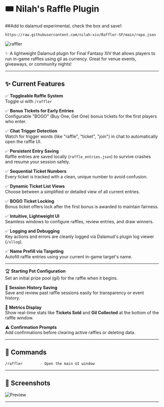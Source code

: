 # 🎟️ Nilah's Raffle Plugin


##Add to dalamud experimental, check the box and save!:

`https://raw.githubusercontent.com/nilah-xiv/Raffler-SP/main/repo.json`

![raffler](https://github.com/user-attachments/assets/7b872e1f-e993-49e6-bbeb-5caab1c66335)

✨ A lightweight Dalamud plugin for Final Fantasy XIV that allows players to run in-game raffles using gil as currency. Great for venue events, giveaways, or community nights!

---

## ✨ Current Features

✅ **Toggleable Raffle System**  
Toggle ui with `/raffler`

✅ **Bonus Tickets for Early Entries**  
Configurable "BOGO" (Buy One, Get One) bonus tickets for the first players who enter.

✅ **Chat Trigger Detection**  
Watch for trigger words (like "raffle", "ticket", "join") in chat to automatically open the raffle UI.

✅ **Persistent Entry Saving**  
Raffle entries are saved locally (`raffle_entries.json`) to survive crashes and resume your session safely.

✅ **Sequential Ticket Numbers**  
Every ticket is tracked with a clean, unique number to avoid confusion.

✅ **Dynamic Ticket List Views**  
Choose between a simplified or detailed view of all current entries.

✅ **BOGO Ticket Locking**  
Bonus ticket offers lock after the first bonus is awarded to maintain fairness.

✅ **Intuitive, Lightweight UI**  
Seamless windows to configure raffles, review entries, and draw winners.

✅ **Logging and Debugging**  
Key actions and errors are cleanly logged via Dalamud's plugin log viewer (`/xllog`).

✅ **Name Prefill via Targeting**  
Autofill raffle entries using your current in-game target's name.

---


🏆 **Starting Pot Configuration**  
Set an initial prize pool (gil) for the raffle when it begins.


💬 **Session History Saving**  
Save and review past raffle sessions easily for transparency or event history.

🔢 **Metrics Display**  
Show real-time stats like **Tickets Sold** and **Gil Collected** at the bottom of the raffle window.

⚠️ **Confirmation Prompts**  
Add confirmations before clearing active raffles or deleting data.

---

## 📜 Commands

```plaintext
/raffler        - Open the main UI window
```
---
## 📸 Screenshots
![Preview](https://github.com/user-attachments/assets/be44e8d0-b49a-48ad-ab4e-59d2db1c2a54)



---



